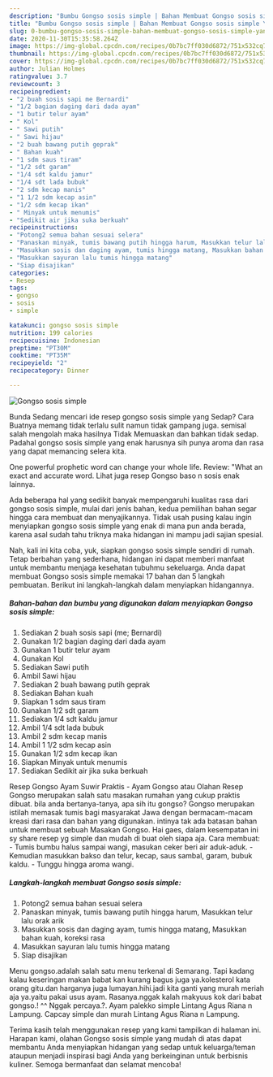 ```yaml
---
description: "Bumbu Gongso sosis simple | Bahan Membuat Gongso sosis simple Yang Mudah Dan Praktis"
title: "Bumbu Gongso sosis simple | Bahan Membuat Gongso sosis simple Yang Mudah Dan Praktis"
slug: 0-bumbu-gongso-sosis-simple-bahan-membuat-gongso-sosis-simple-yang-mudah-dan-praktis
date: 2020-11-30T15:35:58.264Z
image: https://img-global.cpcdn.com/recipes/0b7bc7ff030d6872/751x532cq70/gongso-sosis-simple-foto-resep-utama.jpg
thumbnail: https://img-global.cpcdn.com/recipes/0b7bc7ff030d6872/751x532cq70/gongso-sosis-simple-foto-resep-utama.jpg
cover: https://img-global.cpcdn.com/recipes/0b7bc7ff030d6872/751x532cq70/gongso-sosis-simple-foto-resep-utama.jpg
author: Julian Holmes
ratingvalue: 3.7
reviewcount: 3
recipeingredient:
- "2 buah sosis sapi me Bernardi"
- "1/2 bagian daging dari dada ayam"
- "1 butir telur ayam"
- " Kol"
- " Sawi putih"
- " Sawi hijau"
- "2 buah bawang putih geprak"
- " Bahan kuah"
- "1 sdm saus tiram"
- "1/2 sdt garam"
- "1/4 sdt kaldu jamur"
- "1/4 sdt lada bubuk"
- "2 sdm kecap manis"
- "1 1/2 sdm kecap asin"
- "1/2 sdm kecap ikan"
- " Minyak untuk menumis"
- "Sedikit air jika suka berkuah"
recipeinstructions:
- "Potong2 semua bahan sesuai selera"
- "Panaskan minyak, tumis bawang putih hingga harum, Masukkan telur lalu orak arik"
- "Masukkan sosis dan daging ayam, tumis hingga matang, Masukkan bahan kuah, koreksi rasa"
- "Masukkan sayuran lalu tumis hingga matang"
- "Siap disajikan"
categories:
- Resep
tags:
- gongso
- sosis
- simple

katakunci: gongso sosis simple 
nutrition: 199 calories
recipecuisine: Indonesian
preptime: "PT30M"
cooktime: "PT35M"
recipeyield: "2"
recipecategory: Dinner

---
```



![Gongso sosis simple](https://img-global.cpcdn.com/recipes/0b7bc7ff030d6872/751x532cq70/gongso-sosis-simple-foto-resep-utama.jpg)

Bunda Sedang mencari ide resep gongso sosis simple yang Sedap? Cara Buatnya memang tidak terlalu sulit namun tidak gampang juga. semisal salah mengolah maka hasilnya Tidak Memuaskan dan bahkan tidak sedap. Padahal gongso sosis simple yang enak harusnya sih punya aroma dan rasa yang dapat memancing selera kita.

One powerful prophetic word can change your whole life. Review: &#34;What an exact and accurate word. Lihat juga resep Gongso baso n sosis enak lainnya.

Ada beberapa hal yang sedikit banyak mempengaruhi kualitas rasa dari gongso sosis simple, mulai dari jenis bahan, kedua pemilihan bahan segar hingga cara membuat dan menyajikannya. Tidak usah pusing kalau ingin menyiapkan gongso sosis simple yang enak di mana pun anda berada, karena asal sudah tahu triknya maka hidangan ini mampu jadi sajian spesial.


Nah, kali ini kita coba, yuk, siapkan gongso sosis simple sendiri di rumah. Tetap berbahan yang sederhana, hidangan ini dapat memberi manfaat untuk membantu menjaga kesehatan tubuhmu sekeluarga. Anda dapat membuat Gongso sosis simple memakai 17 bahan dan 5 langkah pembuatan. Berikut ini langkah-langkah dalam menyiapkan hidangannya.

<!--inarticleads1-->

##### Bahan-bahan dan bumbu yang digunakan dalam menyiapkan Gongso sosis simple:

1. Sediakan 2 buah sosis sapi (me; Bernardi)
1. Gunakan 1/2 bagian daging dari dada ayam
1. Gunakan 1 butir telur ayam
1. Gunakan  Kol
1. Sediakan  Sawi putih
1. Ambil  Sawi hijau
1. Sediakan 2 buah bawang putih geprak
1. Sediakan  Bahan kuah
1. Siapkan 1 sdm saus tiram
1. Gunakan 1/2 sdt garam
1. Sediakan 1/4 sdt kaldu jamur
1. Ambil 1/4 sdt lada bubuk
1. Ambil 2 sdm kecap manis
1. Ambil 1 1/2 sdm kecap asin
1. Gunakan 1/2 sdm kecap ikan
1. Siapkan  Minyak untuk menumis
1. Sediakan Sedikit air jika suka berkuah


Resep Gongso Ayam Suwir Praktis - Ayam Gongso atau Olahan Resep Gongso merupakan salah satu masakan rumahan yang cukup praktis dibuat. bila anda bertanya-tanya, apa sih itu gongso? Gongso merupakan istilah memasak tumis bagi masyarakat Jawa dengan bermacam-macam kreasi dari rasa dan bahan yang digunakan. intinya tak ada batasan bahan untuk membuat sebuah Masakan Gongso. Hai gaes, dalam kesempatan ini sy share resep yg simple dan mudah di buat oleh siapa aja. Cara membuat: - Tumis bumbu halus sampai wangi, masukan ceker beri air aduk-aduk. - Kemudian masukkan bakso dan telur, kecap, saus sambal, garam, bubuk kaldu. - Tunggu hingga aroma wangi. 

<!--inarticleads2-->

##### Langkah-langkah membuat Gongso sosis simple:

1. Potong2 semua bahan sesuai selera
1. Panaskan minyak, tumis bawang putih hingga harum, Masukkan telur lalu orak arik
1. Masukkan sosis dan daging ayam, tumis hingga matang, Masukkan bahan kuah, koreksi rasa
1. Masukkan sayuran lalu tumis hingga matang
1. Siap disajikan


Menu gongso.adalah salah satu menu terkenal di Semarang. Tapi kadang kalau keseringan makan babat kan kurang bagus juga ya.kolesterol kata orang gitu.dan harganya juga lumayan.hihi.jadi kita ganti yang murah meriah aja ya.yaitu pakai usus ayam. Rasanya.nggak kalah makyuus kok dari babat gongso.! ^^ Nggak percaya.?. Ayam palekko simple Lintang Agus Riana n Lampung. Capcay simple dan murah Lintang Agus Riana n Lampung. 

Terima kasih telah menggunakan resep yang kami tampilkan di halaman ini. Harapan kami, olahan Gongso sosis simple yang mudah di atas dapat membantu Anda menyiapkan hidangan yang sedap untuk keluarga/teman ataupun menjadi inspirasi bagi Anda yang berkeinginan untuk berbisnis kuliner. Semoga bermanfaat dan selamat mencoba!
